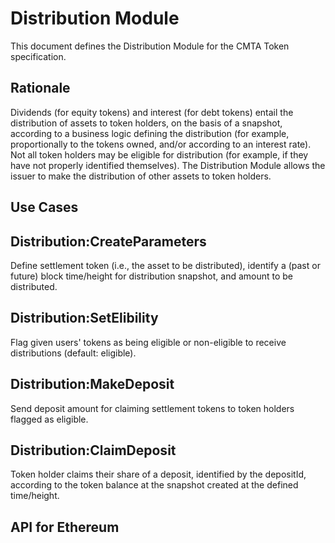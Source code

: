 # Distribution Module

This document defines the Distribution Module for the CMTA Token specification.

## Rationale

Dividends (for equity tokens) and interest (for debt tokens) entail the
distribution of assets to token holders, on the basis of a snapshot,
according to a business logic defining the distribution (for example,
proportionally to the tokens owned, and/or according to an interest
rate). Not all token holders may be eligible for distribution (for
example, if they have not properly identified themselves). The
Distribution Module allows the issuer to make the distribution of other
assets to token holders.

## Use Cases

## Distribution:CreateParameters

Define settlement token (i.e., the asset to be distributed), identify a (past or future) block time/height for distribution snapshot, and amount to be distributed.

## Distribution:SetElibility

Flag given users' tokens as being eligible or non-eligible to receive distributions (default: eligible).

   
## Distribution:MakeDeposit

Send deposit amount for claiming settlement tokens to token holders flagged as eligible.


## Distribution:ClaimDeposit

Token holder claims their share of a deposit, identified by the depositId, according to the token balance at the snapshot created at the defined time/height.


## API for Ethereum



